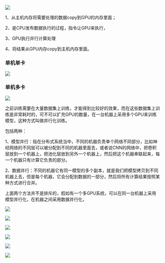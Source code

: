 ![](https://note.youdao.com/yws/res/113758/WEBRESOURCEaa175bf11876591044417ba67151c50d)

1、从主机内存将需要处理的数据copy到GPU的内存里面；

2、是CPU发布数据执行的过程，指令让GPU来执行，

3、GPU执行并行计算处理

4、将结果从GPU内存copy到主机内存里面。

### 单机单卡

![](https://note.youdao.com/yws/res/113771/WEBRESOURCE732bc10ec00e15761ad7a5843456c4ed)

### 单机多卡

![](https://note.youdao.com/yws/res/113774/WEBRESOURCEa875e1009abdddde082e060959e96ad1)

之前训练需要在大量数据集上训练，才能得到比较好的效果，而在这些数据集上训练是非常耗时的，可不可以扩充GPU的数量，在一台机器上采用多个GPU来训练模型，这种方式叫做并行化训练。

包括两种：

1、模型并行：指在分布式系统当中，不同的机器负责单个网络不同部分，比如神经网络的不同层可以被分配到不同的机器里面去，或者说CNN的网络中，把卷积层放到一个机器上，把池化层放到另外一个机器上，然后把这个机器串联起来，每一个机器只有计算它负责的部分。

2、数据并行：不同的机器它有同一模型的多个副本，就是我们把模型拷贝到不同机器上去，但是每个机器，它会分配到数据的一部分，然后将所有计算结果按照某种方式进行合并。

上面两个方法并不是排斥的，假如有一个多GPU系统，可以在同一台机器上采用模型并行化，在机器之间采用数据并行化，

![](https://note.youdao.com/yws/res/113820/WEBRESOURCE2ab5376d8cd40e4d028ba631675dea1b)

![](https://note.youdao.com/yws/res/113823/WEBRESOURCEdaeb3b91ae7bdd879c27616e404bf6a2)

![](https://note.youdao.com/yws/res/113826/WEBRESOURCE3413858ce6ad0666cb40a18f25bebadc)

![](https://note.youdao.com/yws/res/113828/WEBRESOURCEdd15253a6ac943188d5d68a8c10ec63c)

![](https://note.youdao.com/yws/res/113830/WEBRESOURCE38ca183d784c8bfccade498c2468c776)

![](https://note.youdao.com/yws/res/113832/WEBRESOURCE8014e2dbeb2812d5712c9d4a0fb1d767)